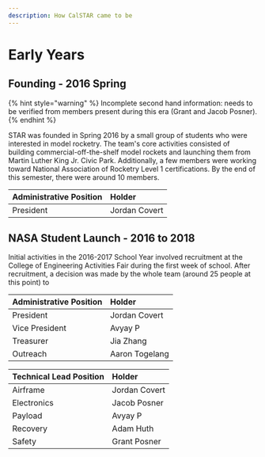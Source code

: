 ```yaml
---
description: How CalSTAR came to be
---
```


# Early Years

## Founding - 2016 Spring

{% hint style="warning" %}
Incomplete second hand information: needs to be verified from members present during this era \(Grant and Jacob Posner\).
{% endhint %}

STAR was founded in Spring 2016 by a small group of students who were interested in model rocketry. The team's core activities consisted of building commercial-off-the-shelf model rockets and launching them from Martin Luther King Jr. Civic Park. Additionally, a few members were working toward National Association of Rocketry Level 1 certifications. By the end of this semester, there were around 10 members. 

| Administrative Position | Holder |
| :--- | :--- |
| President | Jordan Covert |

## NASA Student Launch - 2016 to 2018

Initial activities in the 2016-2017 School Year involved recruitment at the College of Engineering Activities Fair during the first week of school. After recruitment, a decision was made by the whole team \(around 25 people at this point\) to 

| Administrative Position | Holder |
| :--- | :--- |
| President | Jordan Covert |
| Vice President | Avyay P |
| Treasurer | Jia Zhang |
| Outreach | Aaron Togelang |

| Technical Lead Position | Holder |
| :--- | :--- |
| Airframe | Jordan Covert |
| Electronics | Jacob Posner |
| Payload | Avyay P |
| Recovery | Adam Huth |
| Safety | Grant Posner |

